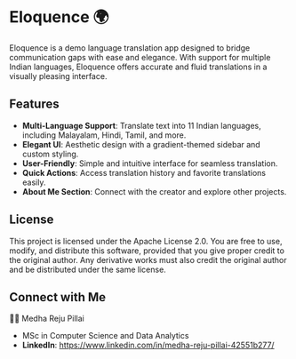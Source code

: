 # Eloquence 🌍

Eloquence is a demo language translation app designed to bridge communication gaps with ease and elegance. 
With support for multiple Indian languages, Eloquence offers accurate and fluid translations in a visually pleasing interface.

## Features
- **Multi-Language Support**: Translate text into 11 Indian languages, including Malayalam, Hindi, Tamil, and more.
- **Elegant UI**: Aesthetic design with a gradient-themed sidebar and custom styling.
- **User-Friendly**: Simple and intuitive interface for seamless translation.
- **Quick Actions**: Access translation history and favorite translations easily.
- **About Me Section**: Connect with the creator and explore other projects.

## License
This project is licensed under the Apache License 2.0. You are free to use, modify, and distribute this software, provided that you give proper credit to the original author. 
Any derivative works must also credit the original author and be distributed under the same license.

## Connect with Me
👩‍💻 Medha Reju Pillai
- MSc in Computer Science and Data Analytics
- **LinkedIn**: https://www.linkedin.com/in/medha-reju-pillai-42551b277/
